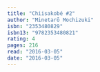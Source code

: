 ```yaml
---
title: "Chiisakobé #2"
author: "Minetarō Mochizuki"
isbn: "2353480829"
isbn13: "9782353480821"
rating: 4
pages: 216
read: "2016-03-05"
date: "2016-03-05"
---
```


